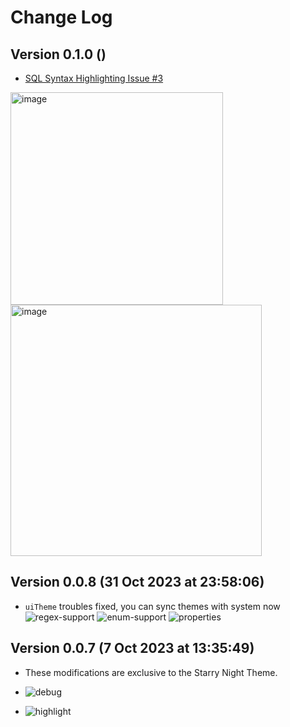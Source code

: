# Change Log

## Version 0.1.0 ()

- [SQL Syntax Highlighting Issue #3](https://github.com/yemreak/mindease-vscode-theme/issues/3)

<img width="340" alt="image" src="https://github.com/yemreak/mindease-vscode-theme/assets/49655146/e45d6654-2260-47b9-9ef1-54f222b13f04">
<img width="402" alt="image" src="https://github.com/yemreak/mindease-vscode-theme/assets/49655146/3111307b-da37-4186-b65d-bedbd0dfb66b">

## Version 0.0.8 (31 Oct 2023 at 23:58:06)

- `uiTheme` troubles fixed, you can sync themes with system now
![regex-support](https://i.imgur.com/bZojLxO.jpg)
![enum-support](https://i.imgur.com/TWsa4lj.jpg)
![properties](https://i.imgur.com/rYiP0N4.jpg)

## Version 0.0.7 (7 Oct 2023 at 13:35:49)

- These modifications are exclusive to the Starry Night Theme.

- ![debug](https://i.imgur.com/TPcMSDe.jpg)
- ![highlight](https://i.imgur.com/u4OvgcD.jpg)
